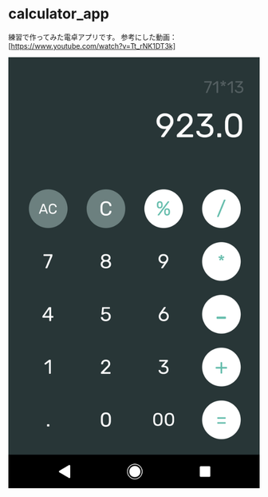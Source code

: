 # calculator_app

練習で作ってみた電卓アプリです。
参考にした動画：[https://www.youtube.com/watch?v=Tt_rNK1DT3k]

<img src = "./Screenshot.png">